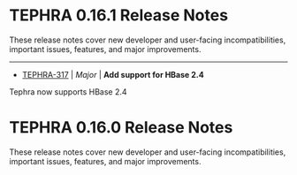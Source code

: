 
<!---
# Licensed to the Apache Software Foundation (ASF) under one
# or more contributor license agreements.  See the NOTICE file
# distributed with this work for additional information
# regarding copyright ownership.  The ASF licenses this file
# to you under the Apache License, Version 2.0 (the
# "License"); you may not use this file except in compliance
# with the License.  You may obtain a copy of the License at
#
#     http://www.apache.org/licenses/LICENSE-2.0
#
# Unless required by applicable law or agreed to in writing, software
# distributed under the License is distributed on an "AS IS" BASIS,
# WITHOUT WARRANTIES OR CONDITIONS OF ANY KIND, either express or implied.
# See the License for the specific language governing permissions and
# limitations under the License.
-->
# TEPHRA  0.16.1 Release Notes

These release notes cover new developer and user-facing incompatibilities, important issues, features, and major improvements.


---

* [TEPHRA-317](https://issues.apache.org/jira/browse/TEPHRA-317) | *Major* | **Add support for HBase 2.4**

Tephra now supports HBase 2.4



# TEPHRA  0.16.0 Release Notes

These release notes cover new developer and user-facing incompatibilities, important issues, features, and major improvements.



